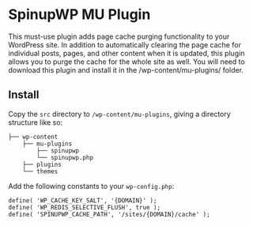 # SpinupWP MU Plugin

This must-use plugin adds page cache purging functionality to your WordPress site. In addition to automatically clearing the page cache for individual posts, pages, and other content when it is updated, this plugin allows you to purge the cache for the whole site as well. You will need to download this plugin and install it in the /wp-content/mu-plugins/ folder.

## Install

Copy the `src` directory to `/wp-content/mu-plugins`, giving a directory structure like so:

```
├── wp-content
    ├── mu-plugins
        ├── spinupwp
        └── spinupwp.php
    ├── plugins
    └── themes
```

Add the following constants to your `wp-config.php`:

```
define( 'WP_CACHE_KEY_SALT', '{DOMAIN}' );
define( 'WP_REDIS_SELECTIVE_FLUSH', true );
define( 'SPINUPWP_CACHE_PATH', '/sites/{DOMAIN}/cache' );
```
